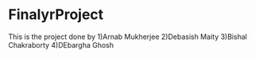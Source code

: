 # FinalyrProject
This is the project done by 
1)Arnab Mukherjee 
2)Debasish Maity
3)Bishal Chakraborty 
4)DEbargha Ghosh
